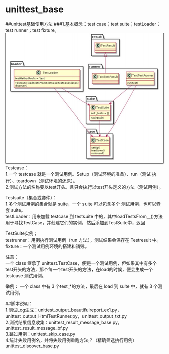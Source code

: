 # unittest_base
##unittest基础使用方法
###1.基本概念：test case；test suite；testLoader；test runner；test fixture。   
![概念图](images/unittest.JPG)    
Testcase：   
1.一个 testcase 就是一个测试用例。Setup（测试环境的准备）、run（测试 执行）、teardown（测试环境的还原）。    
2.测试方法的名称要以test开头。且只会执行以test开头定义的方法（测试用例）。    

Testsuite（集合或套件）：     
1.多个测试用例的集合就是 suite，一个 suite 可以包含多个 测试用例，也可以嵌套 suite。    
testLoader：用来加载 testcase 到 testsuite 中的，其中loadTestsFrom__()方法用于寻找TestCase，并创建它们的实例，然后添加到TestSuite中，返回

TestSuite实例；    
testrunner：用例执行测试用例（run 方法），测试结果会保存在 Testresult 中。
fixture：一个测试用例环境的搭建和销毁。    

注意：    
一个 class 继承了 unittest.TestCase，便是一个测试用例，但如果其中有多个 test开头的方法，那个每一个test开头的方法，在load的时候，便会生成一个testcase 测试用例。

举例： 一个 class 中有 3 个test_*的方法，最后在 load 到 suite 中，就有 3 个测试用例。

##脚本说明：    
1.测试Log生成：unittest_output_beautifulreport_ex1.py，unittest_output_HtmlTestRunner.py，unittest_output_txt.py    
2.测试结果信息收集：unittest_result_message_base.py，unittest_result_message_bf.py    
3.跳过用例：unittest_skip_case.py  
4.统计失败用例名，并将失败用例重跑方法？（精确筛选执行用例）  unittest_discover_base.py  
